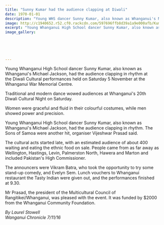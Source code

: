 ```yaml
---
title: "Sunny Kumar had the audience clapping at Diwali"
date: 1970-01-01
description: "Young WHS dancer Sunny Kumar, also known as Whanganui's Michael Jackson, had the audience clapping in rhythm at the Diwali Cultural performances..."
image: http://c1940652.r52.cf0.rackcdn.com/597696ffb8d39a1a9e000afb/Kumar-whs-photo-for-web15144.jpg
excerpt: "Young Whanganui High School dancer Sunny Kumar, also known as Whanganui's Michael Jackson, had the audience clapping in rhythm at the Diwali Cultural performances held on Saturday at the Whanganui War Memorial Centre."
image_gallery:
    
    
    
    
    
---
```


<p>Young Whanganui High School dancer Sunny Kumar, also known as Whanganui's Michael Jackson, had the audience clapping in rhythm at the&nbsp;Diwali Cultural performances held on Saturday 5 November at the Whanganui War Memorial Centre.</p>
<p>Traditional and modern dance wowed audiences at Whanganui's 20th Diwali Cultural Night on Saturday.</p>
<p>Women were graceful and fluid in their colourful costumes, while men showed power and precision.</p>
<p>Young Whanganui High School dancer Sunny Kumar, also known as Whanganui's Michael Jackson, had the audience clapping in rhythm. The Sons of Samoa were another hit, organiser Vijeshwar Prasad said.</p>
<p>The cultural acts started late, with an estimated audience of about 400 waiting and eating the ethnic food on sale. People came from as far away as Wellington, Hastings, Levin, Palmerston North, Hawera and Marton and included Pakistan's High Commissioner.</p>
<p>The announcers were Vikram Batra, who took the opportunity to try some stand-up comedy, and Evelyn Sem. Lunch vouchers to Whanganui restaurant the Tasty Indian were given out, and the performances finished at 9.30.</p>
<p>Mr Prasad, the president of the Multicultural Council of Rangitikei/Whanganui, was pleased with the event. It was funded by $2000 from the Whanganui Community Foundation.</p>
<p><em>By Laurel Stowell</em><br /><em>Wanganui Chronicle 7/11/16&nbsp;</em></p>

